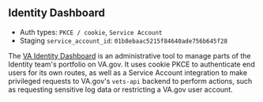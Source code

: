 ## Identity Dashboard

* Auth types: `PKCE / cookie`, `Service Account`
* Staging `service_account_id`: `01b8ebaac5215f84640ade756b645f28`

The [VA Identity Dashboard](https://github.com/department-of-veterans-affairs/va-identity-dashboard?tab=readme-ov-file#va-identity-dashboard) is an administrative tool to manage parts of the Identity team's portfolio on VA.gov. It uses cookie PKCE to authenticate end users for its own routes, as well as a Service Account integration to make privileged requests to VA.gov's `vets-api` backend to perform actions, such as requesting sensitive log data or restricting a VA.gov user account.